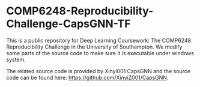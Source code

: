 # COMP6248-Reproducibility-Challenge-CapsGNN-TF
This is a public repository for Deep Learning Coursework: The COMP6248 Reproducibility Challenge in the University of Southampton. We modify some parts of the source code to make sure it is executable under windows system.

The related source code is provided by Xinyi001 CapsGNN and the source code can be found here: https://github.com/XinyiZ001/CapsGNN.
